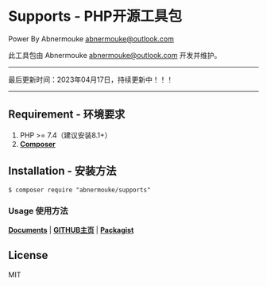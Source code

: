 # Supports - PHP开源工具包

 Power By Abnermouke <abnermouke@outlook.com>

 此工具包由 Abnermouke <abnermouke@outlook.com> 开发并维护。

----

最后更新时间：2023年04月17日，持续更新中！！！

---


## Requirement - 环境要求

1. PHP >= 7.4（建议安装8.1+）
2. **[Composer](https://getcomposer.org/)**



## Installation - 安装方法

```shell
$ composer require "abnermouke/supports"
```


### Usage 使用方法

**[Documents](https://abnermouke.gitbook.io/abnermouke-supports/)** | **[GITHUB主页](https://github.com/abnermouke)** | **[Packagist](https://packagist.org/packages/abnermouke/supports)**


## License

MIT
